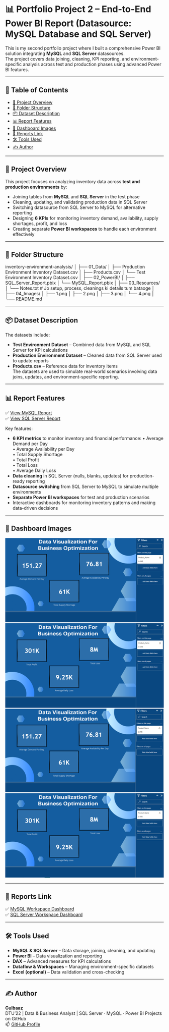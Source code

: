 # 📊 Portfolio Project 2 – End-to-End Power BI Report (Datasource: MySQL Database and SQL Server)

This is my second portfolio project where I built a comprehensive Power BI solution integrating **MySQL** and **SQL Server** datasources.  
The project covers data joining, cleaning, KPI reporting, and environment-specific analysis across test and production phases using advanced Power BI features.

---

## 🔗 Table of Contents
- [📘 Project Overview](#-project-overview)
- [📁 Folder Structure](#-folder-structure)
- [📦 Dataset Description](#-dataset-description)
- [📊 Report Features](#-report-features)
- [📸 Dashboard Images](#-dashboard-images)
- [🔗 Reports Link](#-reports-link)
- [🛠️ Tools Used](#️-tools-used)
- [✍️ Author](#-author)

---

## 📘 Project Overview
This project focuses on analyzing inventory data across **test and production environments** by:
- Joining tables from **MySQL** and **SQL Server** in the test phase  
- Cleaning, updating, and validating production data in SQL Server  
- Switching datasource from SQL Server to MySQL for alternative reporting  
- Designing **6 KPIs** for monitoring inventory demand, availability, supply shortages, profit, and loss  
- Creating separate **Power BI workspaces** to handle each environment effectively

---

## 📁 Folder Structure

inventory-environment-analysis/
│
├── 01_Data/
│   ├── Production Environment Inventory Dataset.csv
│   ├── Products.csv
│   └── Test Environment Inventory Dataset.csv
│
├── 02_PowerBI/
│   ├── SQL_Server_Report.pbix
│   └── MySQL_Report.pbix
│
├── 03_Resources/
│   └── Notes.txt   # Jo setup, process, cleanings ki details tum bataoge
│
├── 04_Images/
│   ├── 1.png
│   ├── 2.png
│   ├── 3.png
│   └── 4.png
│
└── README.md

---

## 📦 Dataset Description
The datasets include:
- **Test Environment Dataset** – Combined data from MySQL and SQL Server for KPI calculations  
- **Production Environment Dataset** – Cleaned data from SQL Server used to update reports  
- **Products.csv** – Reference data for inventory items  
The datasets are used to simulate real-world scenarios involving data joins, updates, and environment-specific reporting.

---

## 📊 Report Features
✅ [View MySQL Report](https://app.powerbi.com/links/73k2depm5m?ctid=2556ff83-cdc1-4957-9826-e36f43eedad5&pbi_source=linkShare)  
✅ [View SQL Server Report](https://app.powerbi.com/links/equeuQE4Vh?ctid=2556ff83-cdc1-4957-9826-e36f43eedad5&pbi_source=linkShare)

Key features:
- **6 KPI metrics** to monitor inventory and financial performance:
   • Average Demand per Day  
   • Average Availability per Day  
   • Total Supply Shortage  
   • Total Profit  
   • Total Loss  
   • Average Daily Loss  
- **Data cleaning** in SQL Server (nulls, blanks, updates) for production-ready reporting  
- **Datasource switching** from SQL Server to MySQL to simulate multiple environments  
- **Separate Power BI workspaces** for test and production scenarios  
- Interactive dashboards for monitoring inventory patterns and making data-driven decisions

---

## 📸 Dashboard Images
![Test Environment Dashboard](./04_Images/1.png)  
![Production Dashboard – SQL Server](./04_Images/2.png)  
![Production Dashboard – MySQL](./04_Images/3.png)  
![KPI Overview](./04_Images/4.png)

---

## 🔗 Reports Link
✅ [MySQL Workspace Dashboard](https://app.powerbi.com/links/73k2depm5m?ctid=2556ff83-cdc1-4957-9826-e36f43eedad5&pbi_source=linkShare)  
✅ [SQL Server Workspace Dashboard](https://app.powerbi.com/links/equeuQE4Vh?ctid=2556ff83-cdc1-4957-9826-e36f43eedad5&pbi_source=linkShare)

---

## 🛠️ Tools Used
- **MySQL & SQL Server** – Data storage, joining, cleaning, and updating  
- **Power BI** – Data visualization and reporting  
- **DAX** – Advanced measures for KPI calculations  
- **Dataflow & Workspaces** – Managing environment-specific datasets  
- **Excel (optional)** – Data validation and cross-checking

---

## ✍️ Author
**Gulbaaz**  
DTU’22 | Data & Business Analyst | SQL Server · MySQL · Power BI Projects on GitHub  
📫 [GitHub Profile](https://github.com/Gulbaaz)



